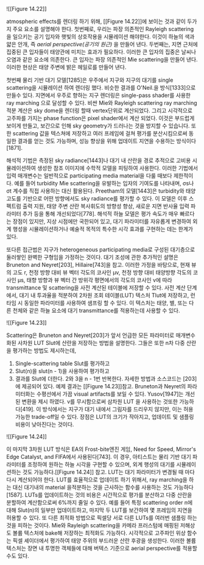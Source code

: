 ![[Figure 14.22]]

atmospheric effects를 렌더링 하기 위해, [[Figure 14.22]]에 보이는 것과 같이 두가지 주요 요소를 설명해야 한다. 첫번째로, 우리는 파장 의존적인 Rayleigh scattering을 일으키는 공기 입자와 햇빛의 상호작용을 시뮬레이션 해야한다. 이것이 하늘의 색과 얇은 안개, 즉 *aerial perspective(공기의 원근)* 을 만들어 낸다. 두번째는, 지면 근처에 집중된 큰 입자들이 태양관에 미치는 효과가 필요하다. 이러한 큰 입자의 집중은 날씨나 오염과 같은 요소에 의존한다. 큰 입자는 파장 의존적인 Mie scattering을 만들어 낸다. 이러한 현상은 태양 주변에 밝은 헤일로를 만들어 낸다.

첫번째 물리 기반 대기 모델\[1285]은 우주에서 지구와 지구의 대기를 single scattering을 시뮬레이션 하여 렌더링 했다. 비슷한 결과를 O'Neil.을 방식\[1333]으로 만들수 있다. 지면에서 우주로 향하는 지구 렌더링은 single-pass shader를 사용한 ray marching 으로 달성할 수 있다. 비싼 Mie와 Rayleigh scattering ray marching 적분 계산은 sky dome을 렌더링 할때 vertex단위로 계산되었다. 그리고 시각적으로 고주파를 가지는 phase function은 pixel shader에서 계산 되었다. 이것은 부드럽게 보이게 만들고, 보간으로 인해 sky geometry가 드러나는 것을 방지할 수 있습니다. 또한 scattering 값을 텍스쳐에 저장하고 여러 프레임에 걸쳐 평가를 분산시킴으로써 동일한 결과를 얻는 것도 가능하며, 성능 향상을 위해 업데이트 지연을 수용하는 방식이다\[1871].

해석적 기법은 측정된 sky radiance\[1443]나 대기 내 산란을 경로 추적으로 고비용 시뮬레이션하여 생성한 참조 이미지에 수학적 모델을 피팅하여 사용한다. 이러한 기법에서 입력 매개변수는 일반적으로 participating media material을 다룰 때보다 제한적이다. 예를 들어 turbidity Mie scattering을 유발하는 입자의 기여도를 나타내며, σs나 σt 계수를 직접 사용하는 대신 활용된다. Preetham의 모델\[1443]은 turbidity와 태양 고도를 기반으로 어떤 방향에서도 sky radiance를 평가할 수 있다. 이 모델은 이후 스펙트럼 출력 지원, 태양 주변 산란 복사휘도의 방향성 향상, 새로운 지면 반사율 입력 파라미터 추가 등을 통해 개선되었다\[778]. 해석적 하늘 모델은 평가 속도가 매우 빠르다는 장점이 있지만, 지상 시점에만 국한되어 있고, 대기 파라미터를 자유롭게 변경하여 외계 행성을 시뮬레이션하거나 예술적 목적의 특수한 시각 효과를 구현하는 데는 한계가 있다.

또다른 접근법은 지구가 heterogeneous participating media로 구성된 대기층으로 둘러쌓인 완벽한 구형임을 가정하는 것이다. 대기 조성에 관한 추가적인 설명은 Bruneton and Neyret\[203], Hillaire\[743]을 참고. 이러한 가정을 바탕으로, 현재 뷰의 고도 r,  천정 방향 대비 뷰 벡터 각도의 코사인 µv, 천정 방향 대비 태양방향 각도의 코사인 µs, 태향 방향과 뷰 벡터 간 방위각 평면에서의 각도의 코사인 v에 따라 transmittance 및 scattering을 사전 계산된 테이블에 저장할 수 있다. 사전 계산 단계에서, 대기 내 투과율을 적분하여 2차원 조회 테이블(LUT) 텍스처 Tlut에 저장하고, 런타임 시 동일한 파라미터를 사용하여 샘프링 할 수 있다. 이 텍스처는 태양, 별, 또는 다른 천체와 같은 하늘 요소에 대기 transmittance를 적용하는데 사용할 수 있다.

![[Figure 14.23]]

Scattering은 Bruneton and Neyret\[203]가 앞서 언급한 모든 파라미터로 매개변수화된 사차원 LUT Slut에 산란을 저장하는 방법을 설명한다. 그들은 또한 n차 다중 산란을 평가하는 방법도 제시하는데, 
1. Single-scattering table Slut를 평가하고
2. Slut(n)을 slut(n - 1)을 사용하여 평가하고
3. 결과를 Slut에 더한다.
2와 3을 n - 1번 반복한다. 자세한 방법과 소스코드는 \[203]에 제공되어 있다. 예제 결과는 [[Figure 14.23]]참고. Bruneton과 Neyret의 파라미터화는 수평선에서 가끔 visual artifacts를 보일 수 있다. Yusov\[1947]는 개선된 변환을 제시 하였다. v를 무시함으로써 삼차원 LUT 을 사용하는 것또한 가능하다\[419]. 이 방식에서는 지구가 대기 내에서 그림자를 드리우지 않지만, 이는 허용 가능한 trade-off일 수 있다. 장점은 LUT의 크기가 작아지고, 업데이트 및 샘플링 비용이 낮아진다는 것이다.

![[Figure 14.24]]

이 마지막 3차원 LUT 방식은 EA의 Frost-bite엔진 게임, Need for Speed, Mirror's Edge Catalyst, and FIFA에서 사용된다\[743]. 이 경우, 아티스트는 물리 기반 대기 파라미터를 조정하여 원하는 하늘 시각을 구현할 수 있으며, 외계 행성의 대기를 시뮬레이션하는 것도 가능하다.[[Figure 14.24]] 참고. LUT는 대기 파라미터가 변경될 때 마다 다시 계산되어야 한다. LUT를 효율적으로 업데이트 하기 위해서, ray marching을 하는 대신 대기내의 material 을적분하는 것을 근사하는 함수를 사용하는 것도 가능하다\[1587]. LUTs를 업데이트하는 것의 비용은 시간적으로 평가를 분산하고 다중 산란을 분할하여 계산함으로써 6%까지 줄일 수 있다. 예를 들어 특정 scattering order n에 대해 Slut(n)의 일부만 업데이트하고, 마지막 두 LUT를 보간하여 몇 프레임의 지연을 허용할 수 있다. 또 다른 최적화 방법으로 픽셀당 서로 다른 LUTs를 여러번 샘플링 하는 것을 피하는 것이다. Mie와 Rayleigh scattering을 카메라 프러스텀에 매핑된 저해상도 볼륨 텍스처에 bake해 저장하는 최적화도 가능하다. 시각적으로 고주파인 위상 함수는 픽셀 셰이더에서 평가하여 태양 주위의 부드러운 산란 후광을 생성한다. 이러한 볼륨 텍스처는 장면 내 투명한 객체들에 대해 버텍스 기준으로 aerial perspective를 적용할 수도 있다.